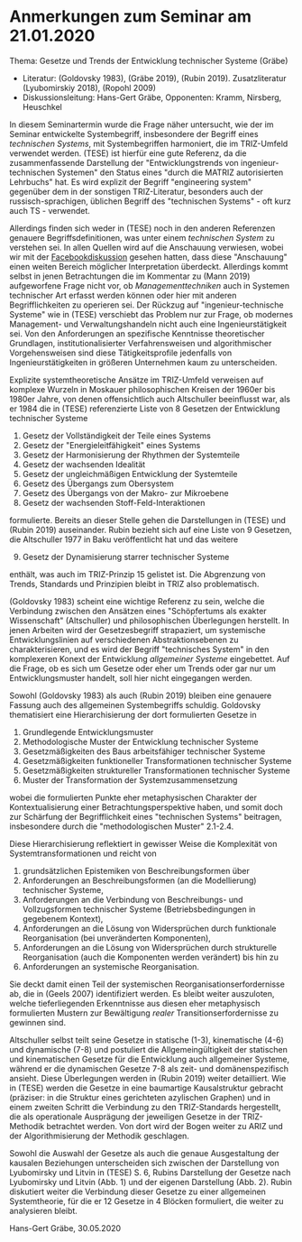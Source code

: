 # Anmerkungen zum Seminar am 21.01.2020

Thema: Gesetze und Trends der Entwicklung technischer Systeme (Gräbe)
* Literatur: (Goldovsky 1983), (Gräbe 2019), (Rubin 2019).
  Zusatzliteratur (Lyubomirskiy 2018), (Ropohl 2009)
* Diskussionsleitung: Hans-Gert Gräbe, Opponenten: Kramm, Nirsberg, Heuschkel

In diesem Seminartermin wurde die Frage näher untersucht, wie der im Seminar
entwickelte Systembegriff, insbesondere der Begriff eines _technischen
Systems_, mit Systembegriffen harmoniert, die im TRIZ-Umfeld verwendet werden.
(TESE) ist hierfür eine gute Referenz, da die zusammenfassende Darstellung der
"Entwicklungstrends von ingenieur-technischen Systemen" den Status eines
"durch die MATRIZ autorisierten Lehrbuchs" hat. Es wird explizit der Begriff
"engineering system" gegenüber dem in der sonstigen TRIZ-Literatur, besonders
auch der russisch-sprachigen, üblichen Begriff des "technischen Systems" - oft
kurz auch TS - verwendet.

Allerdings finden sich weder in (TESE) noch in den anderen Referenzen genauere
Begriffsdefinitionen, was unter einem _technischen System_ zu verstehen sei.
In allen Quellen wird auf die Anschauung verwiesen, wobei wir mit der
[Facebookdiskussion](https://wumm-project.github.io/2019-08-07) gesehen
hatten, dass diese "Anschauung" einen weiten Bereich möglicher Interpretation
überdeckt.  Allerdings kommt selbst in jenen Betrachtungen die im Kommentar zu
(Mann 2019) aufgeworfene Frage nicht vor, ob _Managementtechniken_ auch in
Systemen technischer Art erfasst werden können oder hier mit anderen
Begrifflichkeiten zu operieren sei. Der Rückzug auf "ingenieur-technische
Systeme" wie in (TESE) verschiebt das Problem nur zur Frage, ob modernes
Management- und Verwaltungshandeln nicht auch eine Ingenieurstätigkeit sei.
Von den Anforderungen an spezifische Kenntnisse theoretischer Grundlagen,
institutionalisierter Verfahrensweisen und algorithmischer Vorgehensweisen
sind diese Tätigkeitsprofile jedenfalls von Ingenieurstätigkeiten in größeren
Unternehmen kaum zu unterscheiden.

Explizite systemtheoretische Ansätze im TRIZ-Umfeld verweisen auf komplexe
Wurzeln in Moskauer philosophischen Kreisen der 1960er bis 1980er Jahre, von
denen offensichtlich auch Altschuller beeinflusst war, als er 1984 die in
(TESE) referenzierte Liste von 8 Gesetzen der Entwicklung technischer Systeme

1. Gesetz der Vollständigkeit der Teile eines Systems
2. Gesetz der "Energieleitfähigkeit" eines Systems
3. Gesetz der Harmonisierung der Rhythmen der Systemteile
4. Gesetz der wachsenden Idealität
5. Gesetz der ungleichmäßigen Entwicklung der Systemteile
6. Gesetz des Übergangs zum Obersystem
7. Gesetz des Übergangs von der Makro- zur Mikroebene
8. Gesetz der wachsenden Stoff-Feld-Interaktionen

formulierte. Bereits an dieser Stelle gehen die Darstellungen in (TESE) und
(Rubin 2019) auseinander. Rubin bezieht sich auf eine Liste von 9 Gesetzen,
die Altschuller 1977 in Baku veröffentlicht hat und das weitere

9. Gesetz der Dynamisierung starrer technischer Systeme

enthält, was auch im TRIZ-Prinzip 15 gelistet ist.  Die Abgrenzung von Trends,
Standards und Prinzipien bleibt in TRIZ also problematisch.

(Goldovsky 1983) scheint eine wichtige Referenz zu sein, welche die Verbindung
zwischen den Ansätzen eines "Schöpfertums als exakter Wissenschaft"
(Altschuller) und philosophischen Überlegungen herstellt. In jenen Arbeiten
wird der Gesetzesbegriff strapaziert, um systemische Entwicklungslinien auf
verschiedenen Abstraktionsebenen zu charakterisieren, und es wird der Begriff
"technisches System" in den komplexeren Konext der Entwicklung _allgemeiner
Systeme_ eingebettet.  Auf die Frage, ob es sich um Gesetze oder eher um
Trends oder gar nur um Entwicklungsmuster handelt, soll hier nicht eingegangen
werden.

Sowohl (Goldovsky 1983) als auch (Rubin 2019) bleiben eine genauere Fassung
auch des allgemeinen Systembegriffs schuldig. Goldovsky thematisiert eine
Hierarchisierung der dort formulierten Gesetze in

1. Grundlegende Entwicklungsmuster
2. Methodologische Muster der Entwicklung technischer Systeme
3. Gesetzmäßigkeiten des Baus arbeitsfähiger technischer Systeme
4. Gesetzmäßigkeiten funktioneller Transformationen technischer Systeme
5. Gesetzmäßigkeiten struktureller Transformationen technischer Systeme
6. Muster der Transformation der Systemzusammensetzung

wobei die formulierten Punkte eher metaphysischen Charakter der
Kontextualisierung einer Betrachtungsperspektive haben, und somit doch zur
Schärfung der Begrifflichkeit eines "technischen Systems" beitragen,
insbesondere durch die "methodologischen Muster" 2.1-2.4.

Diese Hierarchisierung reflektiert in gewisser Weise die Komplexität von
Systemtransformationen und reicht von

1. grundsätzlichen Epistemiken von Beschreibungsformen über
2. Anforderungen an Beschreibungsformen (an die Modellierung) technischer
   Systeme,
3. Anforderungen an die Verbindung von Beschreibungs- und Vollzugsformen
   technischer Systeme (Betriebsbedingungen in gegebenem Kontext),
4. Anforderungen an die Lösung von Widersprüchen durch funktionale
   Reorganisation (bei unveränderten Komponenten),
5. Anforderungen an die Lösung von Widersprüchen durch strukturelle
   Reorganisation (auch die Komponenten werden verändert) bis hin zu 
6. Anforderungen an systemische Reorganisation.

Sie deckt damit einen Teil der systemischen Reorganisationserfordernisse ab,
die in (Geels 2007) identifiziert werden. Es bleibt weiter auszuloten, welche
tieferliegenden Erkenntnisse aus diesen eher metaphysisch formulierten Mustern
zur Bewältigung _realer_ Transitionserfordernisse zu gewinnen sind.

Altschuller selbst teilt seine Gesetze in statische (1-3), kinematische (4-6)
und dynamische (7-8) und postuliert die Allgemeingültigkeit der statischen und
kinematischen Gesetze für die Entwicklung auch allgemeiner Systeme, während er
die dynamischen Gesetze 7-8 als zeit- und domänenspezifisch ansieht.  Diese
Überlegungen werden in (Rubin 2019) weiter detailliert. Wie in (TESE) werden
die Gesetze in eine baumartige Kausalstruktur gebracht (präziser: in die
Struktur eines gerichteten azylischen Graphen) und in einem zweiten Schritt
die Verbindung zu den TRIZ-Standards hergestellt, die als operationale
Ausprägung der jeweiligen Gesetze in der TRIZ-Methodik betrachtet werden. Von
dort wird der Bogen weiter zu ARIZ und der Algorithmisierung der Methodik
geschlagen.

Sowohl die Auswahl der Gesetze als auch die genaue Ausgestaltung der kausalen
Beziehungen unterscheiden sich zwischen der Darstellung von Lyubomirsky und
Litvin in (TESE) S. 6, Rubins Darstellung der Gesetze nach Lyubomirsky und
Litvin (Abb. 1) und der eigenen Darstellung (Abb. 2). Rubin diskutiert weiter
die Verbindung dieser Gesetze zu einer allgemeinen Systemtheorie, für die er
12 Gesetze in 4 Blöcken formuliert, die weiter zu analysieren bleibt.

Hans-Gert Gräbe, 30.05.2020
